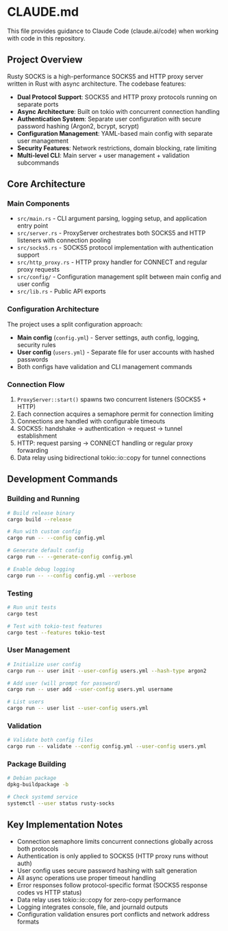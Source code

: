# CLAUDE.md

This file provides guidance to Claude Code (claude.ai/code) when working with code in this repository.

## Project Overview

Rusty SOCKS is a high-performance SOCKS5 and HTTP proxy server written in Rust with async architecture. The codebase features:

- **Dual Protocol Support**: SOCKS5 and HTTP proxy protocols running on separate ports
- **Async Architecture**: Built on tokio with concurrent connection handling 
- **Authentication System**: Separate user configuration with secure password hashing (Argon2, bcrypt, scrypt)
- **Configuration Management**: YAML-based main config with separate user management
- **Security Features**: Network restrictions, domain blocking, rate limiting
- **Multi-level CLI**: Main server + user management + validation subcommands

## Core Architecture

### Main Components

- `src/main.rs` - CLI argument parsing, logging setup, and application entry point
- `src/server.rs` - ProxyServer orchestrates both SOCKS5 and HTTP listeners with connection pooling
- `src/socks5.rs` - SOCKS5 protocol implementation with authentication support  
- `src/http_proxy.rs` - HTTP proxy handler for CONNECT and regular proxy requests
- `src/config/` - Configuration management split between main config and user config
- `src/lib.rs` - Public API exports

### Configuration Architecture

The project uses a split configuration approach:
- **Main config** (`config.yml`) - Server settings, auth config, logging, security rules
- **User config** (`users.yml`) - Separate file for user accounts with hashed passwords
- Both configs have validation and CLI management commands

### Connection Flow

1. `ProxyServer::start()` spawns two concurrent listeners (SOCKS5 + HTTP)
2. Each connection acquires a semaphore permit for connection limiting
3. Connections are handled with configurable timeouts
4. SOCKS5: handshake → authentication → request → tunnel establishment
5. HTTP: request parsing → CONNECT handling or regular proxy forwarding
6. Data relay using bidirectional tokio::io::copy for tunnel connections

## Development Commands

### Building and Running
```bash
# Build release binary
cargo build --release

# Run with custom config
cargo run -- --config config.yml

# Generate default config
cargo run -- --generate-config config.yml

# Enable debug logging
cargo run -- --config config.yml --verbose
```

### Testing
```bash
# Run unit tests
cargo test

# Test with tokio-test features
cargo test --features tokio-test
```

### User Management
```bash
# Initialize user config
cargo run -- user init --user-config users.yml --hash-type argon2

# Add user (will prompt for password)
cargo run -- user add --user-config users.yml username

# List users
cargo run -- user list --user-config users.yml
```

### Validation
```bash
# Validate both config files
cargo run -- validate --config config.yml --user-config users.yml
```

### Package Building
```bash
# Debian package
dpkg-buildpackage -b

# Check systemd service
systemctl --user status rusty-socks
```

## Key Implementation Notes

- Connection semaphore limits concurrent connections globally across both protocols
- Authentication is only applied to SOCKS5 (HTTP proxy runs without auth)
- User config uses secure password hashing with salt generation
- All async operations use proper timeout handling
- Error responses follow protocol-specific format (SOCKS5 response codes vs HTTP status)
- Data relay uses tokio::io::copy for zero-copy performance
- Logging integrates console, file, and journald outputs
- Configuration validation ensures port conflicts and network address formats